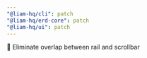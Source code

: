 ```yaml
---
"@liam-hq/cli": patch
"@liam-hq/erd-core": patch
"@liam-hq/ui": patch
---
```


:lipstick: Eliminate overlap between rail and scrollbar
